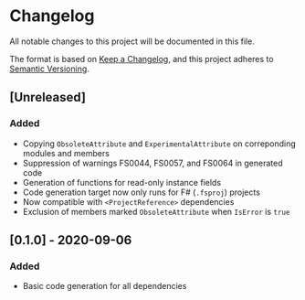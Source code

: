 # Changelog
All notable changes to this project will be documented in this file.

The format is based on [Keep a Changelog](https://keepachangelog.com/en/1.0.0/),
and this project adheres to [Semantic Versioning](https://semver.org/spec/v2.0.0.html).

## [Unreleased]
### Added
- Copying `ObsoleteAttribute` and `ExperimentalAttribute` on correponding modules and members
- Suppression of warnings FS0044, FS0057, and FS0064 in generated code
- Generation of functions for read-only instance fields
- Code generation target now only runs for F# (`.fsproj`) projects
- Now compatible with `<ProjectReference>` dependencies
- Exclusion of members marked `ObsoleteAttribute` when `IsError` is `true`

## [0.1.0] - 2020-09-06
### Added
- Basic code generation for all dependencies
